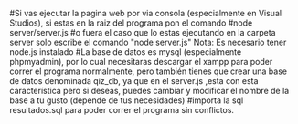 #Si vas ejecutar la pagina web por via consola (especialmente en Visual Studios), si estas en la raiz del programa pon el comando
#node server/server.js
#o fuera el caso que lo estas ejecutando en la carpeta server solo escribe el comando "node server.js"
Nota: Es necesario tener node.js instalado
#La base de datos es mysql (especialmente phpmyadmin), por lo cual necesitaras descargar el xampp para poder correr el programa normalmente,
pero también tienes que crear una base de datos denominada qiz_db, ya que en el server.js ,esta con esta característica pero si deseas, puedes cambiar 
y modificar el nombre de la base a tu gusto (depende de tus necesidades)
#importa la sql resultados.sql para poder correr el programa sin conflictos.
